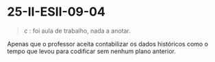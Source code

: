 # 25-II-ESII-09-04

> *c* : foi aula de trabalho, nada a anotar.

Apenas que o professor aceita contabilizar os dados históricos como o tempo que levou para codificar sem nenhum plano anterior.
